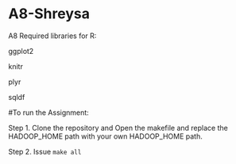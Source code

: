 # A8-Shreysa
A8
Required libraries for R:

ggplot2

knitr

plyr

sqldf

#To run the Assignment:

Step 1. Clone the repository and Open the makefile and replace the HADOOP_HOME path with your own HADOOP_HOME path.

Step 2. Issue `make all`

